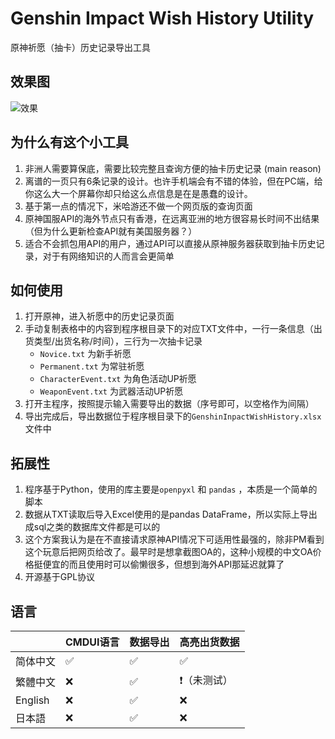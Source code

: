 # Genshin Impact Wish History Utility
原神祈愿（抽卡）历史记录导出工具

## 效果图

![效果](https://github.com/Masterain98/GenshinImpactWishHistoryUtility/blob/main/example/screenshot.png?raw=true) 

## 为什么有这个小工具

1. 非洲人需要算保底，需要比较完整且查询方便的抽卡历史记录 (main reason)
2. 离谱的一页只有6条记录的设计。也许手机端会有不错的体验，但在PC端，给你这么大一个屏幕你却只给这么点信息是在是愚蠢的设计。
3. 基于第一点的情况下，米哈游还不做一个网页版的查询页面
4. 原神国服API的海外节点只有香港，在远离亚洲的地方很容易长时间不出结果（但为什么更新检查API就有美国服务器？）
5. 适合不会抓包用API的用户，通过API可以直接从原神服务器获取到抽卡历史记录，对于有网络知识的人而言会更简单

## 如何使用 

1. 打开原神，进入祈愿中的历史记录页面
2. 手动复制表格中的内容到程序根目录下的对应TXT文件中，一行一条信息（出货类型/出货名称/时间），三行为一次抽卡记录
   - ```Novice.txt``` 为新手祈愿
   - ```Permanent.txt``` 为常驻祈愿
   - ```CharacterEvent.txt``` 为角色活动UP祈愿
   - ```WeaponEvent.txt``` 为武器活动UP祈愿
3. 打开主程序，按照提示输入需要导出的数据（序号即可，以空格作为间隔）
4. 导出完成后，导出数据位于程序根目录下的```GenshinInpactWishHistory.xlsx``` 文件中

## 拓展性 

1. 程序基于Python，使用的库主要是```openpyxl```  和 ```pandas```  ，本质是一个简单的脚本
2. 数据从TXT读取后导入Excel使用的是pandas DataFrame，所以实际上导出成sql之类的数据库文件都是可以的
3. 这个方案我认为是在不直接请求原神API情况下可适用性最强的，除非PM看到这个玩意后把网页给改了。最早时是想拿截图OA的，这种小规模的中文OA价格挺便宜的而且使用时可以偷懒很多，但想到海外API那延迟就算了
4. 开源基于GPL协议

## 语言

|          | CMDUI语言 | 数据导出 | 高亮出货数据 |
| -------- | --------- | -------- | ------------ |
| 简体中文 | ✅         | ✅        | ✅            |
| 繁體中文 | ❌         | ✅        | ❗（未测试）  |
| English  | ❌         | ✅        | ❌            |
| 日本語   | ❌         | ✅        | ❌            |


